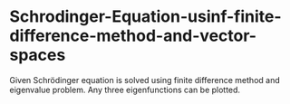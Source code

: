 # Schrodinger-Equation-usinf-finite-difference-method-and-vector-spaces
Given Schrödinger equation is solved using finite difference method and eigenvalue problem. Any three eigenfunctions can be plotted.
